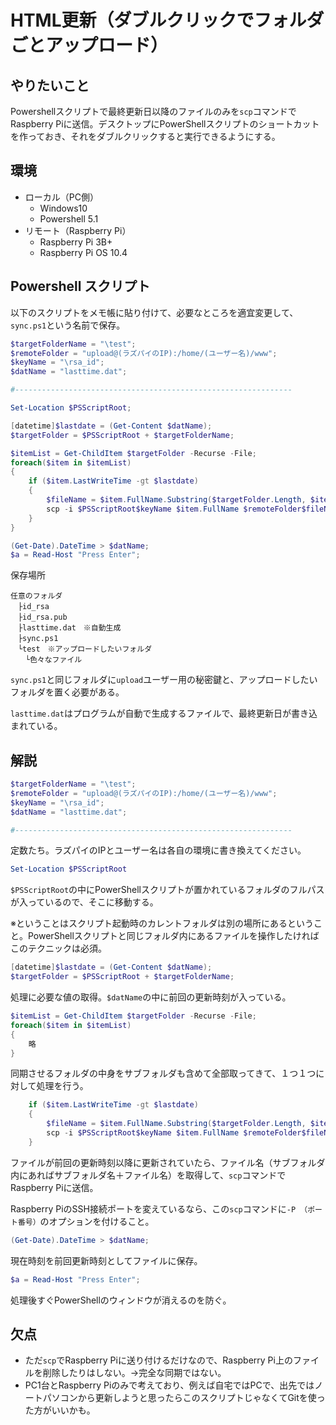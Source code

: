# HTML更新（ダブルクリックでフォルダごとアップロード）

## やりたいこと

Powershellスクリプトで最終更新日以降のファイルのみを`scp`コマンドでRaspberry Piに送信。デスクトップにPowerShellスクリプトのショートカットを作っておき、それをダブルクリックすると実行できるようにする。

## 環境

+ ローカル（PC側）
  * Windows10
  * Powershell 5.1
+ リモート（Raspberry Pi）
  * Raspberry Pi 3B+
  * Raspberry Pi OS 10.4

## Powershell スクリプト

以下のスクリプトをメモ帳に貼り付けて、必要なところを適宜変更して、`sync.ps1`という名前で保存。

~~~powershell
$targetFolderName = "\test";
$remoteFolder = "upload@(ラズパイのIP):/home/(ユーザー名)/www";
$keyName = "\rsa_id";
$datName = "lasttime.dat";

#--------------------------------------------------------------

Set-Location $PSScriptRoot;

[datetime]$lastdate = (Get-Content $datName);
$targetFolder = $PSScriptRoot + $targetFolderName;

$itemList = Get-ChildItem $targetFolder -Recurse -File;
foreach($item in $itemList)
{
    if ($item.LastWriteTime -gt $lastdate)
    {
        $fileName = $item.FullName.Substring($targetFolder.Length, $item.FullName.Length - $targetFolder.Length);
        scp -i $PSScriptRoot$keyName $item.FullName $remoteFolder$fileName;
    }
}

(Get-Date).DateTime > $datName;
$a = Read-Host "Press Enter";
~~~

保存場所

~~~
任意のフォルダ
　├id_rsa
　├id_rsa.pub
　├lasttime.dat　※自動生成
　├sync.ps1
　└test　※アップロードしたいフォルダ
　　└色々なファイル
~~~

`sync.ps1`と同じフォルダに`upload`ユーザー用の秘密鍵と、アップロードしたいフォルダを置く必要がある。

`lasttime.dat`はプログラムが自動で生成するファイルで、最終更新日が書き込まれている。

## 解説

~~~powershell
$targetFolderName = "\test";
$remoteFolder = "upload@(ラズパイのIP):/home/(ユーザー名)/www";
$keyName = "\rsa_id";
$datName = "lasttime.dat";

#--------------------------------------------------------------
~~~

定数たち。ラズパイのIPとユーザー名は各自の環境に書き換えてください。

~~~powershell
Set-Location $PSScriptRoot
~~~

`$PSScriptRoot`の中にPowerShellスクリプトが置かれているフォルダのフルパスが入っているので、そこに移動する。

※ということはスクリプト起動時のカレントフォルダは別の場所にあるということ。PowerShellスクリプトと同じフォルダ内にあるファイルを操作したければこのテクニックは必須。

~~~powershell
[datetime]$lastdate = (Get-Content $datName);
$targetFolder = $PSScriptRoot + $targetFolderName;
~~~

処理に必要な値の取得。`$datName`の中に前回の更新時刻が入っている。

~~~powershell
$itemList = Get-ChildItem $targetFolder -Recurse -File;
foreach($item in $itemList)
{
	略
}
~~~

同期させるフォルダの中身をサブフォルダも含めて全部取ってきて、１つ１つに対して処理を行う。

~~~powershell
    if ($item.LastWriteTime -gt $lastdate)
    {
        $fileName = $item.FullName.Substring($targetFolder.Length, $item.FullName.Length - $targetFolder.Length);
        scp -i $PSScriptRoot$keyName $item.FullName $remoteFolder$fileName;
    }
~~~

ファイルが前回の更新時刻以降に更新されていたら、ファイル名（サブフォルダ内にあればサブフォルダ名＋ファイル名）を取得して、`scp`コマンドでRaspberry Piに送信。

Raspberry PiのSSH接続ポートを変えているなら、この`scp`コマンドに`-P （ポート番号）`のオプションを付けること。

~~~powershell
(Get-Date).DateTime > $datName;
~~~

現在時刻を前回更新時刻としてファイルに保存。

~~~powershell
$a = Read-Host "Press Enter";
~~~

処理後すぐPowerShellのウィンドウが消えるのを防ぐ。

## 欠点

* ただ`scp`でRaspberry Piに送り付けるだけなので、Raspberry Pi上のファイルを削除したりはしない。→完全な同期ではない。
* PC1台とRaspberry Piのみで考えており、例えば自宅ではPCで、出先ではノートパソコンから更新しようと思ったらこのスクリプトじゃなくてGitを使った方がいいかも。